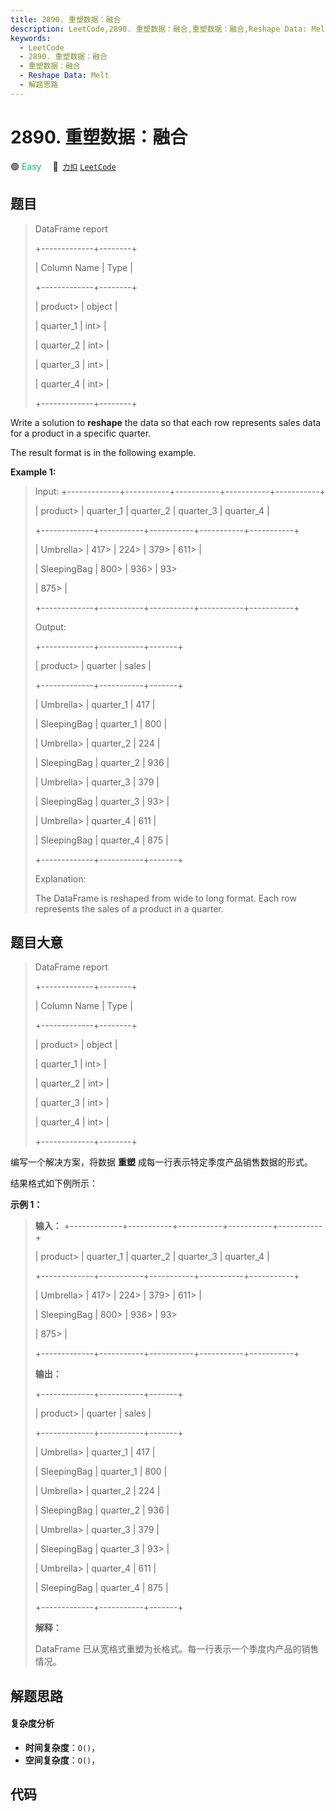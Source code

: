 ```yaml
---
title: 2890. 重塑数据：融合
description: LeetCode,2890. 重塑数据：融合,重塑数据：融合,Reshape Data: Melt,解题思路
keywords:
  - LeetCode
  - 2890. 重塑数据：融合
  - 重塑数据：融合
  - Reshape Data: Melt
  - 解题思路
---
```


# 2890. 重塑数据：融合

🟢 <font color=#15bd66>Easy</font>&emsp; 🔗&ensp;[`力扣`](https://leetcode.cn/problems/reshape-data-melt) [`LeetCode`](https://leetcode.com/problems/reshape-data-melt)

## 题目


> 
> DataFrame report
> 
> +-------------+--------+
> 
> | Column Name | Type   |
> 
> +-------------+--------+
> 
> | product> 
>  | object |
> 
> | quarter_1   | int> 
> |
> 
> | quarter_2   | int> 
> |
> 
> | quarter_3   | int> 
> |
> 
> | quarter_4   | int> 
> |
> 
> +-------------+--------+
> 
> 

Write a solution to **reshape** the data so that each row represents sales
data for a product in a specific quarter.

The result format is in the following example.



**Example 1:**

> Input: +-------------+-----------+-----------+-----------+-----------+
> 
> | product> 
>  | quarter_1 | quarter_2 | quarter_3 | quarter_4 |
> 
> +-------------+-----------+-----------+-----------+-----------+
> 
> | Umbrella> 
> | 417> 
>    | 224> 
>    | 379> 
>    | 611> 
>    |
> 
> | SleepingBag | 800> 
>    | 936> 
>    | 93> 
> > 
> | 875> 
>    |
> 
> +-------------+-----------+-----------+-----------+-----------+
> 
> Output:
> 
> +-------------+-----------+-------+
> 
> | product> 
>  | quarter   | sales |
> 
> +-------------+-----------+-------+
> 
> | Umbrella> 
> | quarter_1 | 417   |
> 
> | SleepingBag | quarter_1 | 800   |
> 
> | Umbrella> 
> | quarter_2 | 224   |
> 
> | SleepingBag | quarter_2 | 936   |
> 
> | Umbrella> 
> | quarter_3 | 379   |
> 
> | SleepingBag | quarter_3 | 93> 
> |
> 
> | Umbrella> 
> | quarter_4 | 611   |
> 
> | SleepingBag | quarter_4 | 875   |
> 
> +-------------+-----------+-------+
> 
> Explanation:
> 
> The DataFrame is reshaped from wide to long format. Each row represents the sales of a product in a quarter.
> 
> 


## 题目大意


> 
> DataFrame report
> 
> +-------------+--------+
> 
> | Column Name | Type   |
> 
> +-------------+--------+
> 
> | product> 
>  | object |
> 
> | quarter_1   | int> 
> |
> 
> | quarter_2   | int> 
> |
> 
> | quarter_3   | int> 
> |
> 
> | quarter_4   | int> 
> |
> 
> +-------------+--------+
> 
> 

编写一个解决方案，将数据 **重塑** 成每一行表示特定季度产品销售数据的形式。

结果格式如下例所示：



**示例 1：**

> 
> 
> 
> 
> 
> **输入：** +-------------+-----------+-----------+-----------+-----------+
> 
> | product> 
>  | quarter_1 | quarter_2 | quarter_3 | quarter_4 |
> 
> +-------------+-----------+-----------+-----------+-----------+
> 
> | Umbrella> 
> | 417> 
>    | 224> 
>    | 379> 
>    | 611> 
>    |
> 
> | SleepingBag | 800> 
>    | 936> 
>    | 93> 
> > 
> | 875> 
>    |
> 
> +-------------+-----------+-----------+-----------+-----------+
> 
> **输出：**
> 
> +-------------+-----------+-------+
> 
> | product> 
>  | quarter   | sales |
> 
> +-------------+-----------+-------+
> 
> | Umbrella> 
> | quarter_1 | 417   |
> 
> | SleepingBag | quarter_1 | 800   |
> 
> | Umbrella> 
> | quarter_2 | 224   |
> 
> | SleepingBag | quarter_2 | 936   |
> 
> | Umbrella> 
> | quarter_3 | 379   |
> 
> | SleepingBag | quarter_3 | 93> 
> |
> 
> | Umbrella> 
> | quarter_4 | 611   |
> 
> | SleepingBag | quarter_4 | 875   |
> 
> +-------------+-----------+-------+
> 
> **解释：**
> 
> DataFrame 已从宽格式重塑为长格式。每一行表示一个季度内产品的销售情况。
> 
> 


## 解题思路

#### 复杂度分析

- **时间复杂度**：`O()`，
- **空间复杂度**：`O()`，

## 代码

```javascript

```